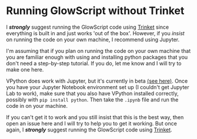 # Running GlowScript without Trinket

I ***strongly*** suggest running the GlowScript code using [Trinket](https://trinket.io/) since everything is built in and just works 'out of the box'.  However, if you *insist* on running the code on your own machine, I recommend using Jupyter.

I'm assuming that if you plan on running the code on your own machine that you are familiar enough with using and installing python packages that you don't need a step-by-step tutorial. If you do, let me know and I will try to make one here.

VPython does work with Jupyter, but it's currently in beta [(see here)](https://vpython.org/contents/announcements/get-vpython.html). Once you have your Jupyter Notebook environment set up (I couldn't get Jupyter Lab to work), make sure that you also have VPython installed correctly, possibly with `pip install python`. Then take the `.ipynb` file and run the code in on your machine.

If you can't get it to work and you still insist that this is the best way, then open an issue here and I will try to help you to get it working. But once again, I ***strongly*** suggest running the GlowScript code using [Trinket](https://trinket.io/).



